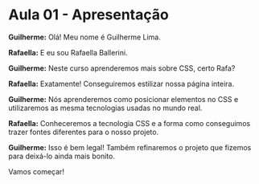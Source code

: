 # Aula 01 - Apresentação

**Guilherme:** Olá! Meu nome é Guilherme Lima.

**Rafaella:** E eu sou Rafaella Ballerini.

**Guilherme:** Neste curso aprenderemos mais sobre CSS, certo Rafa?

**Rafaella:** Exatamente! Conseguiremos estilizar nossa página inteira.

**Guilherme:** Nós aprenderemos como posicionar elementos no CSS e utilizaremos as mesma tecnologias usadas no mundo real.

**Rafaella:** Conheceremos a tecnologia CSS e a forma como conseguimos trazer fontes diferentes para o nosso projeto.

**Guilherme:** Isso é bem legal! Também refinaremos o projeto que fizemos para deixá-lo ainda mais bonito.

Vamos começar!